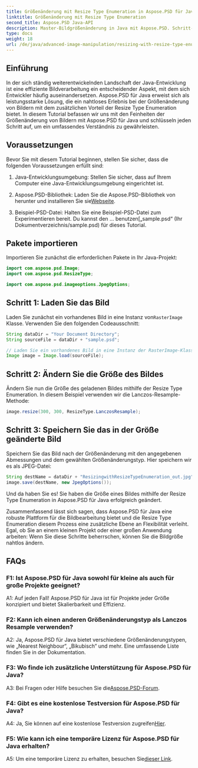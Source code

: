 ```yaml
---
title: Größenänderung mit Resize Type Enumeration in Aspose.PSD für Java
linktitle: Größenänderung mit Resize Type Enumeration
second_title: Aspose.PSD Java-API
description: Master-Bildgrößenänderung in Java mit Aspose.PSD. Schritt-für-Schritt-Anleitung zur Verwendung der Größenaufzählung.
type: docs
weight: 18
url: /de/java/advanced-image-manipulation/resizing-with-resize-type-enumeration/
---
```

## Einführung

In der sich ständig weiterentwickelnden Landschaft der Java-Entwicklung ist eine effiziente Bildverarbeitung ein entscheidender Aspekt, mit dem sich Entwickler häufig auseinandersetzen. Aspose.PSD für Java erweist sich als leistungsstarke Lösung, die ein nahtloses Erlebnis bei der Größenänderung von Bildern mit dem zusätzlichen Vorteil der Resize Type Enumeration bietet. In diesem Tutorial befassen wir uns mit den Feinheiten der Größenänderung von Bildern mit Aspose.PSD für Java und schlüsseln jeden Schritt auf, um ein umfassendes Verständnis zu gewährleisten.

## Voraussetzungen

Bevor Sie mit diesem Tutorial beginnen, stellen Sie sicher, dass die folgenden Voraussetzungen erfüllt sind:

1. Java-Entwicklungsumgebung: Stellen Sie sicher, dass auf Ihrem Computer eine Java-Entwicklungsumgebung eingerichtet ist.

2. Aspose.PSD-Bibliothek: Laden Sie die Aspose.PSD-Bibliothek von herunter und installieren Sie sie[Webseite](https://releases.aspose.com/psd/java/).

3.  Beispiel-PSD-Datei: Halten Sie eine Beispiel-PSD-Datei zum Experimentieren bereit. Du kannst den ... benutzen[„sample.psd“ (Ihr Dokumentverzeichnis/sample.psd) für dieses Tutorial.

## Pakete importieren

Importieren Sie zunächst die erforderlichen Pakete in Ihr Java-Projekt:

```java
import com.aspose.psd.Image;
import com.aspose.psd.ResizeType;

import com.aspose.psd.imageoptions.JpegOptions;
```

## Schritt 1: Laden Sie das Bild

 Laden Sie zunächst ein vorhandenes Bild in eine Instanz von`RasterImage` Klasse. Verwenden Sie den folgenden Codeausschnitt:

```java
String dataDir = "Your Document Directory";
String sourceFile = dataDir + "sample.psd";

// Laden Sie ein vorhandenes Bild in eine Instanz der RasterImage-Klasse
Image image = Image.load(sourceFile);
```

## Schritt 2: Ändern Sie die Größe des Bildes

Ändern Sie nun die Größe des geladenen Bildes mithilfe der Resize Type Enumeration. In diesem Beispiel verwenden wir die Lanczos-Resample-Methode:

```java
image.resize(300, 300, ResizeType.LanczosResample);
```

## Schritt 3: Speichern Sie das in der Größe geänderte Bild

Speichern Sie das Bild nach der Größenänderung mit den angegebenen Abmessungen und dem gewählten Größenänderungstyp. Hier speichern wir es als JPEG-Datei:

```java
String destName = dataDir + "ResizingwithResizeTypeEnumeration_out.jpg";
image.save(destName, new JpegOptions());
```

Und da haben Sie es! Sie haben die Größe eines Bildes mithilfe der Resize Type Enumeration in Aspose.PSD für Java erfolgreich geändert.

Zusammenfassend lässt sich sagen, dass Aspose.PSD für Java eine robuste Plattform für die Bildbearbeitung bietet und die Resize Type Enumeration diesem Prozess eine zusätzliche Ebene an Flexibilität verleiht. Egal, ob Sie an einem kleinen Projekt oder einer großen Anwendung arbeiten: Wenn Sie diese Schritte beherrschen, können Sie die Bildgröße nahtlos ändern.

## FAQs

### F1: Ist Aspose.PSD für Java sowohl für kleine als auch für große Projekte geeignet?

A1: Auf jeden Fall! Aspose.PSD für Java ist für Projekte jeder Größe konzipiert und bietet Skalierbarkeit und Effizienz.

### F2: Kann ich einen anderen Größenänderungstyp als Lanczos Resample verwenden?

A2: Ja, Aspose.PSD für Java bietet verschiedene Größenänderungstypen, wie „Nearest Neighbour“, „Bikubisch“ und mehr. Eine umfassende Liste finden Sie in der Dokumentation.

### F3: Wo finde ich zusätzliche Unterstützung für Aspose.PSD für Java?

 A3: Bei Fragen oder Hilfe besuchen Sie die[Aspose.PSD-Forum](https://forum.aspose.com/c/psd/34).

### F4: Gibt es eine kostenlose Testversion für Aspose.PSD für Java?

 A4: Ja, Sie können auf eine kostenlose Testversion zugreifen[Hier](https://releases.aspose.com/).

### F5: Wie kann ich eine temporäre Lizenz für Aspose.PSD für Java erhalten?

 A5: Um eine temporäre Lizenz zu erhalten, besuchen Sie[dieser Link](https://purchase.aspose.com/temporary-license/).